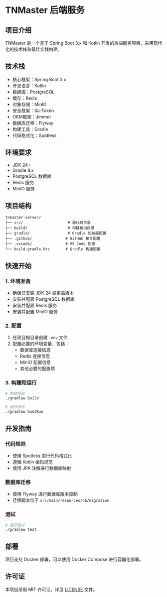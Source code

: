 # TNMaster 后端服务

## 项目介绍
TNMaster 是一个基于 Spring Boot 3.x 和 Kotlin 开发的后端服务项目，采用现代化的技术栈和最佳实践构建。

## 技术栈
- 核心框架：Spring Boot 3.x
- 开发语言：Kotlin
- 数据库：PostgreSQL
- 缓存：Redis
- 对象存储：MinIO
- 安全框架：Sa-Token
- ORM框架：Jimmer
- 数据库迁移：Flyway
- 构建工具：Gradle
- 代码格式化：Spotless

## 环境要求
- JDK 24+
- Gradle 8.x
- PostgreSQL 数据库
- Redis 服务
- MinIO 服务

## 项目结构
```
tnmaster-server/
├── src/                    # 源代码目录
├── build/                  # 构建输出目录
├── gradle/                 # Gradle 包装器配置
├── .github/               # GitHub 相关配置
├── .vscode/               # VS Code 配置
└── build.gradle.kts       # Gradle 构建配置
```

## 快速开始

### 1. 环境准备
- 确保已安装 JDK 24 或更高版本
- 安装并配置 PostgreSQL 数据库
- 安装并配置 Redis 服务
- 安装并配置 MinIO 服务

### 2. 配置
1. 在项目根目录创建 `.env` 文件
2. 配置必要的环境变量，包括：
   - 数据库连接信息
   - Redis 连接信息
   - MinIO 配置信息
   - 其他必要的配置项

### 3. 构建和运行
```bash
# 构建项目
./gradlew build

# 运行项目
./gradlew bootRun
```

## 开发指南

### 代码规范
- 使用 Spotless 进行代码格式化
- 遵循 Kotlin 编码规范
- 使用 JPA 注解进行数据库映射

### 数据库迁移
- 使用 Flyway 进行数据库版本控制
- 迁移脚本位于 `src/main/resources/db/migration`

### 测试
```bash
# 运行测试
./gradlew test
```

## 部署
项目支持 Docker 部署，可以使用 Docker Compose 进行容器化部署。

## 许可证
本项目采用 MIT 许可证，详见 [LICENSE](LICENSE) 文件。
